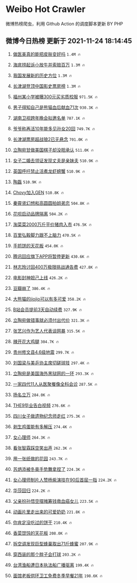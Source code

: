 # Weibo Hot Crawler 



微博热榜爬虫，利用 Github Action 的调度脚本更新 BY PHP 


## 微博今日热榜 更新于 2021-11-24 18:14:45 
1. [做医美真的能把皮肤变好吗](https://s.weibo.com/weibo?q=%23%E5%81%9A%E5%8C%BB%E7%BE%8E%E7%9C%9F%E7%9A%84%E8%83%BD%E6%8A%8A%E7%9A%AE%E8%82%A4%E5%8F%98%E5%A5%BD%E5%90%97%23&Refer=top) `1.4M 🔥` 

1. [海底捞起诉小放牛并索赔百万](https://s.weibo.com/weibo?q=%23%E6%B5%B7%E5%BA%95%E6%8D%9E%E8%B5%B7%E8%AF%89%E5%B0%8F%E6%94%BE%E7%89%9B%E5%B9%B6%E7%B4%A2%E8%B5%94%E7%99%BE%E4%B8%87%23&Refer=top) `1.3M 🔥` 

1. [我国发展新的历史方位](https://s.weibo.com/weibo?q=%23%E6%88%91%E5%9B%BD%E5%8F%91%E5%B1%95%E6%96%B0%E7%9A%84%E5%8E%86%E5%8F%B2%E6%96%B9%E4%BD%8D%23&Refer=top) `1.3M 🔥` 

1. [长津湖登顶中国影史票房榜](https://s.weibo.com/weibo?q=%23%E9%95%BF%E6%B4%A5%E6%B9%96%E7%99%BB%E9%A1%B6%E4%B8%AD%E5%9B%BD%E5%BD%B1%E5%8F%B2%E7%A5%A8%E6%88%BF%E6%A6%9C%23&Refer=top) `1.3M 🔥` 

1. [福州某小学被曝300元买劣质校服](https://s.weibo.com/weibo?q=%23%E7%A6%8F%E5%B7%9E%E6%9F%90%E5%B0%8F%E5%AD%A6%E8%A2%AB%E6%9B%9D300%E5%85%83%E4%B9%B0%E5%8A%A3%E8%B4%A8%E6%A0%A1%E6%9C%8D%23&Refer=top) `971.5K 🔥` 

1. [男子得知自己是熊猫血后献血71次](https://s.weibo.com/weibo?q=%23%E7%94%B7%E5%AD%90%E5%BE%97%E7%9F%A5%E8%87%AA%E5%B7%B1%E6%98%AF%E7%86%8A%E7%8C%AB%E8%A1%80%E5%90%8E%E7%8C%AE%E8%A1%8071%E6%AC%A1%23&Refer=top) `930.3K 🔥` 

1. [湖南卫视跨年晚会拟邀名单](https://s.weibo.com/weibo?q=%23%E6%B9%96%E5%8D%97%E5%8D%AB%E8%A7%86%E8%B7%A8%E5%B9%B4%E6%99%9A%E4%BC%9A%E6%8B%9F%E9%82%80%E5%90%8D%E5%8D%95%23&Refer=top) `787.1K 🔥` 

1. [爷爷称再活10年能多见孙女20回](https://s.weibo.com/weibo?q=%23%E7%88%B7%E7%88%B7%E7%A7%B0%E5%86%8D%E6%B4%BB10%E5%B9%B4%E8%83%BD%E5%A4%9A%E8%A7%81%E5%AD%99%E5%A5%B320%E5%9B%9E%23&Refer=top) `749.7K 🔥` 

1. [长津湖票房超战狼2已无悬念](https://s.weibo.com/weibo?q=%23%E9%95%BF%E6%B4%A5%E6%B9%96%E7%A5%A8%E6%88%BF%E8%B6%85%E6%88%98%E7%8B%BC2%E5%B7%B2%E6%97%A0%E6%82%AC%E5%BF%B5%23&Refer=top) `701.0K 🔥` 

1. [立陶宛甘做美国棋子却没胆承认](https://s.weibo.com/weibo?q=%23%E7%AB%8B%E9%99%B6%E5%AE%9B%E7%94%98%E5%81%9A%E7%BE%8E%E5%9B%BD%E6%A3%8B%E5%AD%90%E5%8D%B4%E6%B2%A1%E8%83%86%E6%89%BF%E8%AE%A4%23&Refer=top) `511.0K 🔥` 

1. [女子二婚去领证发现丈夫是亲妹夫](https://s.weibo.com/weibo?q=%23%E5%A5%B3%E5%AD%90%E4%BA%8C%E5%A9%9A%E5%8E%BB%E9%A2%86%E8%AF%81%E5%8F%91%E7%8E%B0%E4%B8%88%E5%A4%AB%E6%98%AF%E4%BA%B2%E5%A6%B9%E5%A4%AB%23&Refer=top) `510.9K 🔥` 

1. [英国呼吁禁止活煮龙虾螃蟹](https://s.weibo.com/weibo?q=%23%E8%8B%B1%E5%9B%BD%E5%91%BC%E5%90%81%E7%A6%81%E6%AD%A2%E6%B4%BB%E7%85%AE%E9%BE%99%E8%99%BE%E8%9E%83%E8%9F%B9%23&Refer=top) `510.9K 🔥` 

1. [陶磊](https://s.weibo.com/weibo?q=%E9%99%B6%E7%A3%8A&Refer=top) `510.9K 🔥` 

1. [Chovy加入GEN](https://s.weibo.com/weibo?q=%23Chovy%E5%8A%A0%E5%85%A5GEN%23&Refer=top) `510.8K 🔥` 

1. [秦霄贤幻想和高圆圆拍姐弟恋](https://s.weibo.com/weibo?q=%23%E7%A7%A6%E9%9C%84%E8%B4%A4%E5%B9%BB%E6%83%B3%E5%92%8C%E9%AB%98%E5%9C%86%E5%9C%86%E6%8B%8D%E5%A7%90%E5%BC%9F%E6%81%8B%23&Refer=top) `504.8K 🔥` 

1. [花呗启动品牌隔离](https://s.weibo.com/weibo?q=%23%E8%8A%B1%E5%91%97%E5%90%AF%E5%8A%A8%E5%93%81%E7%89%8C%E9%9A%94%E7%A6%BB%23&Refer=top) `504.2K 🔥` 

1. [淘菜菜2000万斤平价猪肉入市](https://s.weibo.com/weibo?q=%23%E6%B7%98%E8%8F%9C%E8%8F%9C2000%E4%B8%87%E6%96%A4%E5%B9%B3%E4%BB%B7%E7%8C%AA%E8%82%89%E5%85%A5%E5%B8%82%23&Refer=top) `476.5K 🔥` 

1. [百里弘毅脚力跟不上脑力](https://s.weibo.com/weibo?q=%23%E7%99%BE%E9%87%8C%E5%BC%98%E6%AF%85%E8%84%9A%E5%8A%9B%E8%B7%9F%E4%B8%8D%E4%B8%8A%E8%84%91%E5%8A%9B%23&Refer=top) `470.5K 🔥` 

1. [手抓饼的天花板](https://s.weibo.com/weibo?q=%23%E6%89%8B%E6%8A%93%E9%A5%BC%E7%9A%84%E5%A4%A9%E8%8A%B1%E6%9D%BF%23&Refer=top) `454.0K 🔥` 

1. [腾讯回应旗下APP将暂停更新](https://s.weibo.com/weibo?q=%23%E8%85%BE%E8%AE%AF%E5%9B%9E%E5%BA%94%E6%97%97%E4%B8%8BAPP%E5%B0%86%E6%9A%82%E5%81%9C%E6%9B%B4%E6%96%B0%23&Refer=top) `430.6K 🔥` 

1. [林志玲讨回400万极限挑战通告费](https://s.weibo.com/weibo?q=%23%E6%9E%97%E5%BF%97%E7%8E%B2%E8%AE%A8%E5%9B%9E400%E4%B8%87%E6%9E%81%E9%99%90%E6%8C%91%E6%88%98%E9%80%9A%E5%91%8A%E8%B4%B9%23&Refer=top) `427.8K 🔥` 

1. [电影封神妲己上线](https://s.weibo.com/weibo?q=%23%E7%94%B5%E5%BD%B1%E5%B0%81%E7%A5%9E%E5%A6%B2%E5%B7%B1%E4%B8%8A%E7%BA%BF%23&Refer=top) `426.2K 🔥` 

1. [豆瓣崩了](https://s.weibo.com/weibo?q=%23%E8%B1%86%E7%93%A3%E5%B4%A9%E4%BA%86%23&Refer=top) `386.4K 🔥` 

1. [大熊猫的jiojio可以有多可爱](https://s.weibo.com/weibo?q=%23%E5%A4%A7%E7%86%8A%E7%8C%AB%E7%9A%84jiojio%E5%8F%AF%E4%BB%A5%E6%9C%89%E5%A4%9A%E5%8F%AF%E7%88%B1%23&Refer=top) `358.2K 🔥` 

1. [B站会员提前3天自动续费](https://s.weibo.com/weibo?q=%23B%E7%AB%99%E4%BC%9A%E5%91%98%E6%8F%90%E5%89%8D3%E5%A4%A9%E8%87%AA%E5%8A%A8%E7%BB%AD%E8%B4%B9%23&Refer=top) `327.9K 🔥` 

1. [立陶宛做错事就必须付出代价](https://s.weibo.com/weibo?q=%23%E7%AB%8B%E9%99%B6%E5%AE%9B%E5%81%9A%E9%94%99%E4%BA%8B%E5%B0%B1%E5%BF%85%E9%A1%BB%E4%BB%98%E5%87%BA%E4%BB%A3%E4%BB%B7%23&Refer=top) `321.3K 🔥` 

1. [张艺兴作为艺人代表谈网暴](https://s.weibo.com/weibo?q=%23%E5%BC%A0%E8%89%BA%E5%85%B4%E4%BD%9C%E4%B8%BA%E8%89%BA%E4%BA%BA%E4%BB%A3%E8%A1%A8%E8%B0%88%E7%BD%91%E6%9A%B4%23&Refer=top) `315.5K 🔥` 

1. [辣开花大鸡腿](https://s.weibo.com/weibo?q=%23%E8%BE%A3%E5%BC%80%E8%8A%B1%E5%A4%A7%E9%B8%A1%E8%85%BF%23&Refer=top) `304.7K 🔥` 

1. [贵州修文县4.6级地震](https://s.weibo.com/weibo?q=%23%E8%B4%B5%E5%B7%9E%E4%BF%AE%E6%96%87%E5%8E%BF4.6%E7%BA%A7%E5%9C%B0%E9%9C%87%23&Refer=top) `299.7K 🔥` 

1. [刘国梁与美乒协主席切磋球技](https://s.weibo.com/weibo?q=%23%E5%88%98%E5%9B%BD%E6%A2%81%E4%B8%8E%E7%BE%8E%E4%B9%92%E5%8D%8F%E4%B8%BB%E5%B8%AD%E5%88%87%E7%A3%8B%E7%90%83%E6%8A%80%23&Refer=top) `297.4K 🔥` 

1. [立陶宛是美国海外黑狱网的一环](https://s.weibo.com/weibo?q=%23%E7%AB%8B%E9%99%B6%E5%AE%9B%E6%98%AF%E7%BE%8E%E5%9B%BD%E6%B5%B7%E5%A4%96%E9%BB%91%E7%8B%B1%E7%BD%91%E7%9A%84%E4%B8%80%E7%8E%AF%23&Refer=top) `293.3K 🔥` 

1. [一家四代11人从医聚餐像全科会诊](https://s.weibo.com/weibo?q=%23%E4%B8%80%E5%AE%B6%E5%9B%9B%E4%BB%A311%E4%BA%BA%E4%BB%8E%E5%8C%BB%E8%81%9A%E9%A4%90%E5%83%8F%E5%85%A8%E7%A7%91%E4%BC%9A%E8%AF%8A%23&Refer=top) `287.5K 🔥` 

1. [扬名立万](https://s.weibo.com/weibo?q=%E6%89%AC%E5%90%8D%E7%AB%8B%E4%B8%87&Refer=top) `284.0K 🔥` 

1. [THE9毕业告白视频](https://s.weibo.com/weibo?q=%23THE9%E6%AF%95%E4%B8%9A%E5%91%8A%E7%99%BD%E8%A7%86%E9%A2%91%23&Refer=top) `276.6K 🔥` 

1. [四川女子做遗物纪念师走红](https://s.weibo.com/weibo?q=%23%E5%9B%9B%E5%B7%9D%E5%A5%B3%E5%AD%90%E5%81%9A%E9%81%97%E7%89%A9%E7%BA%AA%E5%BF%B5%E5%B8%88%E8%B5%B0%E7%BA%A2%23&Refer=top) `275.3K 🔥` 

1. [剥生鸡蛋能有多解压](https://s.weibo.com/weibo?q=%23%E5%89%A5%E7%94%9F%E9%B8%A1%E8%9B%8B%E8%83%BD%E6%9C%89%E5%A4%9A%E8%A7%A3%E5%8E%8B%23&Refer=top) `274.4K 🔥` 

1. [女心理师](https://s.weibo.com/weibo?q=%E5%A5%B3%E5%BF%83%E7%90%86%E5%B8%88&Refer=top) `264.3K 🔥` 

1. [看张智霖踩空笑出声](https://s.weibo.com/weibo?q=%23%E7%9C%8B%E5%BC%A0%E6%99%BA%E9%9C%96%E8%B8%A9%E7%A9%BA%E7%AC%91%E5%87%BA%E5%A3%B0%23&Refer=top) `262.3K 🔥` 

1. [用一张纸做的花园](https://s.weibo.com/weibo?q=%23%E7%94%A8%E4%B8%80%E5%BC%A0%E7%BA%B8%E5%81%9A%E7%9A%84%E8%8A%B1%E5%9B%AD%23&Refer=top) `243.7K 🔥` 

1. [苏炳添被冬奥手势舞拿捏了](https://s.weibo.com/weibo?q=%23%E8%8B%8F%E7%82%B3%E6%B7%BB%E8%A2%AB%E5%86%AC%E5%A5%A5%E6%89%8B%E5%8A%BF%E8%88%9E%E6%8B%BF%E6%8D%8F%E4%BA%86%23&Refer=top) `224.3K 🔥` 

1. [女心理师制片人赞杨紫演技在90后首屈一指](https://s.weibo.com/weibo?q=%23%E5%A5%B3%E5%BF%83%E7%90%86%E5%B8%88%E5%88%B6%E7%89%87%E4%BA%BA%E8%B5%9E%E6%9D%A8%E7%B4%AB%E6%BC%94%E6%8A%80%E5%9C%A890%E5%90%8E%E9%A6%96%E5%B1%88%E4%B8%80%E6%8C%87%23&Refer=top) `224.2K 🔥` 

1. [华莎回归](https://s.weibo.com/weibo?q=%23%E5%8D%8E%E8%8E%8E%E5%9B%9E%E5%BD%92%23&Refer=top) `224.2K 🔥` 

1. [父亲扮孙悟空摆摊筹钱救血癌女儿](https://s.weibo.com/weibo?q=%23%E7%88%B6%E4%BA%B2%E6%89%AE%E5%AD%99%E6%82%9F%E7%A9%BA%E6%91%86%E6%91%8A%E7%AD%B9%E9%92%B1%E6%95%91%E8%A1%80%E7%99%8C%E5%A5%B3%E5%84%BF%23&Refer=top) `223.5K 🔥` 

1. [动画片里走出来的可爱奶奶](https://s.weibo.com/weibo?q=%23%E5%8A%A8%E7%94%BB%E7%89%87%E9%87%8C%E8%B5%B0%E5%87%BA%E6%9D%A5%E7%9A%84%E5%8F%AF%E7%88%B1%E5%A5%B6%E5%A5%B6%23&Refer=top) `221.8K 🔥` 

1. [你肯定没吃过的饼干](https://s.weibo.com/weibo?q=%E4%BD%A0%E8%82%AF%E5%AE%9A%E6%B2%A1%E5%90%83%E8%BF%87%E7%9A%84%E9%A5%BC%E5%B9%B2&Refer=top) `210.4K 🔥` 

1. [香菜馄饨的天花板](https://s.weibo.com/weibo?q=%23%E9%A6%99%E8%8F%9C%E9%A6%84%E9%A5%A8%E7%9A%84%E5%A4%A9%E8%8A%B1%E6%9D%BF%23&Refer=top) `208.0K 🔥` 

1. [拆空调发现巨型蜂巢取出71斤蜂蜜](https://s.weibo.com/weibo?q=%23%E6%8B%86%E7%A9%BA%E8%B0%83%E5%8F%91%E7%8E%B0%E5%B7%A8%E5%9E%8B%E8%9C%82%E5%B7%A2%E5%8F%96%E5%87%BA71%E6%96%A4%E8%9C%82%E8%9C%9C%23&Refer=top) `207.9K 🔥` 

1. [穿西装的那个胖子会打球](https://s.weibo.com/weibo?q=%23%E7%A9%BF%E8%A5%BF%E8%A3%85%E7%9A%84%E9%82%A3%E4%B8%AA%E8%83%96%E5%AD%90%E4%BC%9A%E6%89%93%E7%90%83%23&Refer=top) `203.2K 🔥` 

1. [台湾渔船遭日本执法船广播驱离](https://s.weibo.com/weibo?q=%23%E5%8F%B0%E6%B9%BE%E6%B8%94%E8%88%B9%E9%81%AD%E6%97%A5%E6%9C%AC%E6%89%A7%E6%B3%95%E8%88%B9%E5%B9%BF%E6%92%AD%E9%A9%B1%E7%A6%BB%23&Refer=top) `199.4K 🔥` 

1. [面馆老板供环卫工免费冬季早餐21年](https://s.weibo.com/weibo?q=%23%E9%9D%A2%E9%A6%86%E8%80%81%E6%9D%BF%E4%BE%9B%E7%8E%AF%E5%8D%AB%E5%B7%A5%E5%85%8D%E8%B4%B9%E5%86%AC%E5%AD%A3%E6%97%A9%E9%A4%9021%E5%B9%B4%23&Refer=top) `198.6K 🔥` 

